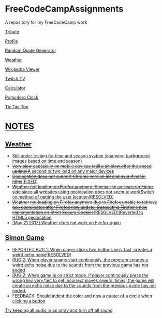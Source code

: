 # FreeCodeCampAssignments
A repository for my FreeCodeCamp work

<p><a href = "http://juhongkim.tk/FreeCodeCampAssignments/tribute">Tribute</a></p>
<p><a href = "http://juhongkim.tk/FreeCodeCampAssignments/profile">Profile</a></p>
<p><a href = "http://juhongkim.tk/FreeCodeCampAssignments/randomQuoteGenerator">Random Quote Generator</a></p>
<p><a href = "http://juhongkim.tk/FreeCodeCampAssignments/weather">Weather</a></p>
<p><a href = "http://juhongkim.tk/FreeCodeCampAssignments/wikiViewer/">Wikipedia Viewer</p>
<p><a href = "http://juhongkim.tk/FreeCodeCampAssignments/twitchTv/">Twitch TV</p>
<p><a href = "http://juhongkim.tk/FreeCodeCampAssignments/calculator/">Calculator</p>
<p><a href = "http://juhongkim.tk/FreeCodeCampAssignments/pomodoroClock/">Pomodoro Clock</p>
<p><a href = "http://juhongkim.tk/FreeCodeCampAssignments/ticTacToe/">Tic Tac Toe</p>
<p>
<h1><u>NOTES</u></h1>
<h2>Weather</h2>
<ul>
<li>Still under testing for time and season system (changing background images based on time and season)</li>
<li><s>Very slow especially on mobile devices (still a bit slow after the speed update)</s>A second or two load on any major devices</li>
<li><s>Geolocation does not support Chrome version 50 and over if not in https</s>[FIXED]</li>
<li><s>Weather not loading on Firefox anymore. Seems like an issue on Fireox side since all websites using geolocation does not seem to work</s>Switch on method of getting the user location[RESOLVED] </li>
<li><s>Weather not loading on Firefox anymore due to Firefox unable to retrieve geo coordinates after Firefox new update. Suspecting Firefox's new implementation on Strict Secure Cookies</s>[RESOLVED]]Reverted to HTML5 geolocation</li>
<li>[May 21 2017] Weather does not work on Firefox again</li> 
</ul>
</p>
<h2>Simon Game</h2>
<ul>
<li>REPORTED BUG 1: When player clicks two buttons very fast, creates a weird echo noise[RESOLVED]</li>
<li>BUG 2: When player spams start continously, the program creates a weird echo noise due to the sounds from the previous game has not ended</li>
<li>BUG 2: When game is on strict mode, if player continously press the wrong key very fast to get incorrect moves several times, the game will create an echo noise due to the sounds from the previous game has not ended.</li>
<li>FEEDBACK: Should indent the color and now a quater of a circle when clicking a button</li>
</ul>
Try keeping all audio in an array and turn off all sound
</p>
